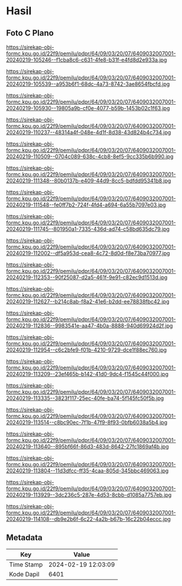 # Hasil

## Foto C Plano

https://sirekap-obj-formc.kpu.go.id/22f9/pemilu/pdpr/64/09/03/20/07/6409032007001-20240219-105246--f1cba8c6-c631-4fe8-b31f-e4fd8d2e933a.jpg

https://sirekap-obj-formc.kpu.go.id/22f9/pemilu/pdpr/64/09/03/20/07/6409032007001-20240219-105539--a953b6f1-68dc-4a73-8742-3ae8654fbcfd.jpg

https://sirekap-obj-formc.kpu.go.id/22f9/pemilu/pdpr/64/09/03/20/07/6409032007001-20240219-105930--19805a9b-cf0e-4077-b59b-1453b02c1f63.jpg

https://sirekap-obj-formc.kpu.go.id/22f9/pemilu/pdpr/64/09/03/20/07/6409032007001-20240219-110237--48314a4f-048e-4d1f-8d38-43d824b4c734.jpg

https://sirekap-obj-formc.kpu.go.id/22f9/pemilu/pdpr/64/09/03/20/07/6409032007001-20240219-110509--0704c089-638c-4cb8-8ef5-9cc335b6b990.jpg

https://sirekap-obj-formc.kpu.go.id/22f9/pemilu/pdpr/64/09/03/20/07/6409032007001-20240219-111348--80b0137b-e409-44d9-8cc5-bdfdd95341b8.jpg

https://sirekap-obj-formc.kpu.go.id/22f9/pemilu/pdpr/64/09/03/20/07/6409032007001-20240219-111548--fe0ff7b2-724f-4fd4-a694-6a55b7097e03.jpg

https://sirekap-obj-formc.kpu.go.id/22f9/pemilu/pdpr/64/09/03/20/07/6409032007001-20240219-111745--801950a1-7335-436d-ad74-c58bd635dc79.jpg

https://sirekap-obj-formc.kpu.go.id/22f9/pemilu/pdpr/64/09/03/20/07/6409032007001-20240219-112002--df5a953d-cea8-4c72-8d0d-f8e73ba70977.jpg

https://sirekap-obj-formc.kpu.go.id/22f9/pemilu/pdpr/64/09/03/20/07/6409032007001-20240219-112353--90f25087-d2a5-461f-9e91-c82ec9d1513d.jpg

https://sirekap-obj-formc.kpu.go.id/22f9/pemilu/pdpr/64/09/03/20/07/6409032007001-20240219-112627--b214c8ab-f8a2-41e6-b2dd-ee78838fbc42.jpg

https://sirekap-obj-formc.kpu.go.id/22f9/pemilu/pdpr/64/09/03/20/07/6409032007001-20240219-112836--9983541e-aa47-4b0a-8888-940d69924d2f.jpg

https://sirekap-obj-formc.kpu.go.id/22f9/pemilu/pdpr/64/09/03/20/07/6409032007001-20240219-112954--c6c2bfe9-f01b-4210-9729-dce1f88ec760.jpg

https://sirekap-obj-formc.kpu.go.id/22f9/pemilu/pdpr/64/09/03/20/07/6409032007001-20240219-113209--23ef465b-b142-41d0-9dc4-f1545c44f000.jpg

https://sirekap-obj-formc.kpu.go.id/22f9/pemilu/pdpr/64/09/03/20/07/6409032007001-20240219-113335--3823f117-25ec-40fe-ba74-5f145fc50f5b.jpg

https://sirekap-obj-formc.kpu.go.id/22f9/pemilu/pdpr/64/09/03/20/07/6409032007001-20240219-113514--c8bc90ec-7f1b-47f9-8f93-0bfb6038a5b4.jpg

https://sirekap-obj-formc.kpu.go.id/22f9/pemilu/pdpr/64/09/03/20/07/6409032007001-20240219-113640--895bf66f-86d3-483d-8642-27fc1869af4b.jpg

https://sirekap-obj-formc.kpu.go.id/22f9/pemilu/pdpr/64/09/03/20/07/6409032007001-20240219-113804--11d3dfcc-ff35-4caa-805d-345bbc469063.jpg

https://sirekap-obj-formc.kpu.go.id/22f9/pemilu/pdpr/64/09/03/20/07/6409032007001-20240219-113929--3dc236c5-287e-4d53-8cbb-d1085a7757eb.jpg

https://sirekap-obj-formc.kpu.go.id/22f9/pemilu/pdpr/64/09/03/20/07/6409032007001-20240219-114108--db9e2b6f-6c22-4a2b-b67b-16c22b04eccc.jpg


## Metadata

| Key        | Value               |
| ---------- | ------------------- |
| Time Stamp | 2024-02-19 12:03:09 |
| Kode Dapil | 6401                |



